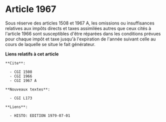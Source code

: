 # Article 1967

Sous réserve des articles 1508 et 1967 A, les omissions ou insuffisances relatives aux impôts directs et taxes assimilées
autres que ceux cités à l'article 1966 sont susceptibles d'être réparées dans les conditions prévues pour chaque impôt et
taxe jusqu'à l'expiration de l'année suivant celle au cours de laquelle se situe le fait générateur.

**Liens relatifs à cet article**

	**Cite**:

	  - CGI 1508
	  - CGI 1966
	  - CGI 1967 A

	**Nouveaux textes**:

	  - CGI L173

	**Liens**:

	  - HISTO: EDITION 1979-07-01
